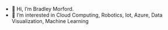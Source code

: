 - 👋 Hi, I’m Bradley Morford.
- 👀 I’m interested in Cloud Computing, Robotics, Iot, Azure, Data Visualization, Machine Learning

<!---
BradleyMorford/BradleyMorford is a ✨ special ✨ repository because its `README.md` (this file) appears on your GitHub profile.
You can click the Preview link to take a look at your changes.
--->
